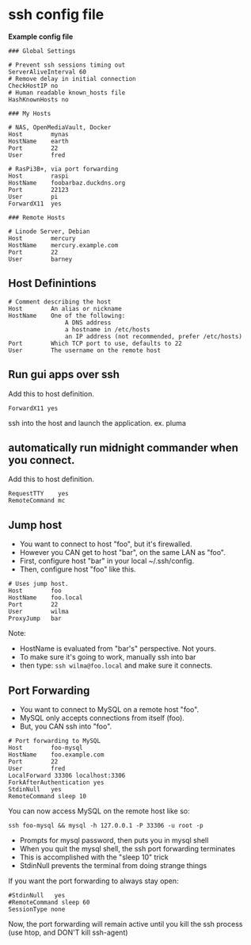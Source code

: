 # ssh config file

**Example config file**

```
### Global Settings

# Prevent ssh sessions timing out
ServerAliveInterval 60
# Remove delay in initial connection
CheckHostIP no
# Human readable known_hosts file
HashKnownHosts no

### My Hosts

# NAS, OpenMediaVault, Docker
Host        mynas
HostName    earth
Port        22
User        fred

# RasPi3B+, via port forwarding
Host        raspi
HostName    foobarbaz.duckdns.org
Port        22123
User        pi
ForwardX11  yes

### Remote Hosts

# Linode Server, Debian
Host        mercury
HostName    mercury.example.com
Port        22
User        barney
```

## Host Definintions

```
# Comment describing the host
Host        An alias or nickname
HostName    One of the following:
                A DNS address
                a hostname in /etc/hosts
                an IP address (not recommended, prefer /etc/hosts)
Port        Which TCP port to use, defaults to 22
User        The username on the remote host

```
## Run gui apps over ssh

Add this to host definition.

```
ForwardX11 yes
```

ssh into the host and launch the application. ex. pluma

## automatically run midnight commander when you connect.

Add this to host definition.

```
RequestTTY    yes
RemoteCommand mc
```

## Jump host

- You want to connect to host "foo", but it's firewalled.
- However you CAN get to host "bar", on the same LAN as "foo".
- First, configure host "bar" in your local ~/.ssh/config.
- Then, configure host "foo" like this.

```
# Uses jump host.
Host        foo
HostName    foo.local
Port        22
User        wilma
ProxyJump   bar
```

Note:
- HostName is evaluated from "bar's" perspective. Not yours.
- To make sure it's going to work, manually ssh into bar
- then type: `ssh wilma@foo.local` and make sure it connects.

## Port Forwarding

- You want to connect to MySQL on a remote host "foo".
- MySQL only accepts connections from itself (foo).
- But, you CAN ssh into "foo".

```
# Port forwarding to MySQL
Host        foo-mysql
HostName    foo.example.com
Port        22
User        fred
LocalForward 33306 localhost:3306
ForkAfterAuthentication yes
StdinNull   yes
RemoteCommand sleep 10
```

You can now access MySQL on the remote host like so:
```
ssh foo-mysql && mysql -h 127.0.0.1 -P 33306 -u root -p
```
- Prompts for mysql password, then puts you in mysql shell
- When you quit the mysql shell, the ssh port forwarding terminates
- This is accomplished with the "sleep 10" trick
- StdinNull prevents the terminal from doing strange things

If you want the port forwarding to always stay open:

```
#StdinNull   yes
#RemoteCommand sleep 60
SessionType none
```
Now, the port forwarding will remain active until you kill the ssh
process (use htop, and DON'T kill ssh-agent)

